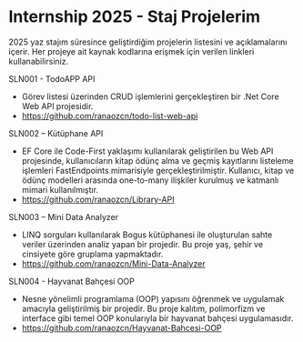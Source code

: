 # Internship 2025 - Staj Projelerim 

2025 yaz stajım süresince geliştirdiğim projelerin listesini ve açıklamalarını içerir. Her projeye ait kaynak kodlarına erişmek için verilen linkleri kullanabilirsiniz.

SLN001 - TodoAPP API 
- Görev listesi üzerinden CRUD işlemlerini gerçekleştiren bir .Net Core Web API projesidir.
- https://github.com/ranaozcn/todo-list-web-api

SLN002 – Kütüphane API
- EF Core ile Code-First yaklaşımı kullanılarak geliştirilen bu Web API projesinde, kullanıcıların kitap ödünç alma ve geçmiş kayıtlarını listeleme işlemleri FastEndpoints mimarisiyle gerçekleştirilmiştir. Kullanıcı, kitap ve ödünç modelleri arasında one-to-many ilişkiler kurulmuş ve katmanlı mimari kullanılmıştır.
- https://github.com/ranaozcn/Library-API

SLN003 – Mini Data Analyzer
- LINQ sorguları kullanılarak Bogus kütüphanesi ile oluşturulan sahte veriler üzerinden analiz yapan bir projedir. Bu proje yaş, şehir ve cinsiyete göre gruplama yapmaktadır.
- https://github.com/ranaozcn/Mini-Data-Analyzer

SLN004 - Hayvanat Bahçesi OOP
- Nesne yönelimli programlama (OOP) yapısını öğrenmek ve uygulamak amacıyla geliştirilmiş bir projedir. Bu proje kalıtım, polimorfizm ve interface gibi temel OOP konularıyla bir hayvanat bahçesi uygulamasıdır.
- https://github.com/ranaozcn/Hayvanat-Bahcesi-OOP

